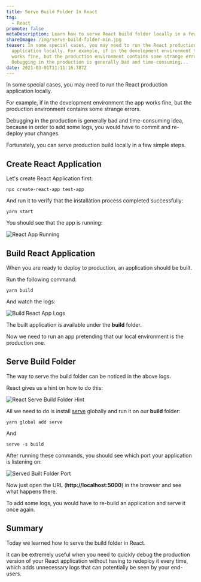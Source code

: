 ```yaml
---
title: Serve Build Folder In React
tag:
  - React
promote: false
metaDescription: Learn how to serve React build folder locally in a few simple steps.
shareImage: /img/serve-build-folder-min.jpg
teaser: In some special cases, you may need to run the React production
  application locally. For example, if in the development environment the app
  works fine, but the production environment contains some strange errors.
  Debugging in the production is generally bad and time-consuming...
date: 2021-03-01T11:11:16.787Z
---
```

In some special cases, you may need to run the React production application locally.

For example, if in the development environment the app works fine, but the production environment contains some strange errors.

Debugging in the production is generally bad and time-consuming idea, because in order to add some logs, you would have to commit and re-deploy your changes.

Fortunately, you can serve production build locally in a few simple steps.

## Create React Application

Let's create React Application first:

`npx create-react-app test-app`

And run it to verify that the installation process completed successfully:

`yarn start`

You should see that the app is running:

![React App Running](/img/screenshot-2021-02-28-at-12.36.49.png "React App Running")

## Build React Application

When you are ready to deploy to production, an application should be built.

Run the following command:

`yarn build`

And watch the logs:

![Build React App Logs](/img/screenshot-2021-02-28-at-12.40.44.png "Build React App Logs")

The built application is available under the **build** folder.

Now we need to run an app pretending that our local environment is the production one.

## Serve Build Folder

The way to serve the build folder can be noticed in the above logs.

React gives us a hint on how to do this:

![React Serve Build Folder Hint](/img/screenshot-2021-02-28-at-12.43.08.png "React Serve Build Folder Hint")

All we need to do is install [serve](https://www.npmjs.com/package/serve) globally and run it on our **build** folder:

`yarn global add serve`

And

`serve -s build`

After running these commands, you should see which port your application is listening on:

![Served Built Folder Port](/img/screenshot-2021-02-28-at-12.45.50.png "Served Built Folder Port")

Now just open the URL (**http://localhost:5000**) in the browser and see what happens there.

To add some logs, you would have to re-build an application and serve it once again.

## Summary

Today we learned how to serve the build folder in React.

It can be extremely useful when you need to quickly debug the production version of your React application without having to redeploy it every time, which adds unnecessary logs that can potentially be seen by your end-users.